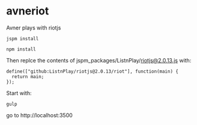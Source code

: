 # avneriot
Avner plays with riotjs

```
jspm install
```

```
npm install
```

Then replce the contents of jspm_packages/ListnPlay/riotjs@2.0.13.js with:
```
define(["github:ListnPlay/riotjs@2.0.13/riot"], function(main) {
  return main;
});
```

Start with:
```
gulp
```

go to http://localhost:3500
